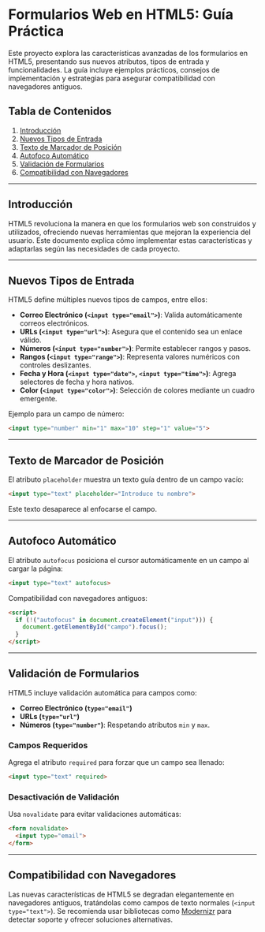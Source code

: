 # Formularios Web en HTML5: Guía Práctica

Este proyecto explora las características avanzadas de los formularios en HTML5, presentando sus nuevos atributos, tipos de entrada y funcionalidades. La guía incluye ejemplos prácticos, consejos de implementación y estrategias para asegurar compatibilidad con navegadores antiguos.

## Tabla de Contenidos
1. [Introducción](#introducción)
2. [Nuevos Tipos de Entrada](#nuevos-tipos-de-entrada)
3. [Texto de Marcador de Posición](#texto-de-marcador-de-posicion)
4. [Autofoco Automático](#autofoco-automático)
5. [Validación de Formularios](#validación-de-formularios)
6. [Compatibilidad con Navegadores](#compatibilidad-con-navegadores)

---

## Introducción
HTML5 revoluciona la manera en que los formularios web son construidos y utilizados, ofreciendo nuevas herramientas que mejoran la experiencia del usuario. Este documento explica cómo implementar estas características y adaptarlas según las necesidades de cada proyecto.

---

## Nuevos Tipos de Entrada
HTML5 define múltiples nuevos tipos de campos, entre ellos:
- **Correo Electrónico (`<input type="email">`)**: Valida automáticamente correos electrónicos.
- **URLs (`<input type="url">`)**: Asegura que el contenido sea un enlace válido.
- **Números (`<input type="number">`)**: Permite establecer rangos y pasos.
- **Rangos (`<input type="range">`)**: Representa valores numéricos con controles deslizantes.
- **Fecha y Hora (`<input type="date">`, `<input type="time">`)**: Agrega selectores de fecha y hora nativos.
- **Color (`<input type="color">`)**: Selección de colores mediante un cuadro emergente.

Ejemplo para un campo de número:
```html
<input type="number" min="1" max="10" step="1" value="5">
```

---

## Texto de Marcador de Posición
El atributo `placeholder` muestra un texto guía dentro de un campo vacío:
```html
<input type="text" placeholder="Introduce tu nombre">
```
Este texto desaparece al enfocarse el campo.

---

## Autofoco Automático
El atributo `autofocus` posiciona el cursor automáticamente en un campo al cargar la página:
```html
<input type="text" autofocus>
```
Compatibilidad con navegadores antiguos:
```html
<script>
  if (!("autofocus" in document.createElement("input"))) {
    document.getElementById("campo").focus();
  }
</script>
```

---

## Validación de Formularios
HTML5 incluye validación automática para campos como:
- **Correo Electrónico (`type="email"`)**
- **URLs (`type="url"`)**
- **Números (`type="number"`)**: Respetando atributos `min` y `max`.

### Campos Requeridos
Agrega el atributo `required` para forzar que un campo sea llenado:
```html
<input type="text" required>
```

### Desactivación de Validación
Usa `novalidate` para evitar validaciones automáticas:
```html
<form novalidate>
  <input type="email">
</form>
```

---

## Compatibilidad con Navegadores
Las nuevas características de HTML5 se degradan elegantemente en navegadores antiguos, tratándolas como campos de texto normales (`<input type="text">`). Se recomienda usar bibliotecas como [Modernizr](https://modernizr.com/) para detectar soporte y ofrecer soluciones alternativas.
